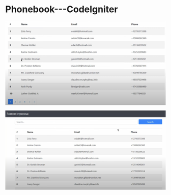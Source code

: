# Phonebook---CodeIgniter

![alt text](https://raw.githubusercontent.com/mmariyam/Phonebook---CodeIgniter/main/Screenshot%202022-08-21%20at%2020.08.24.png)

![alt text](https://raw.githubusercontent.com/mmariyam/Phonebook---CodeIgniter/main/Screenshot%202022-08-21%20at%2020.08.50.png)


